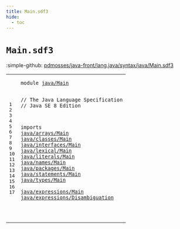 ```yaml
---
title: Main.sdf3
hide:
  - toc
---
```


# `Main.sdf3`

:simple-github: [pdmosses/java-front/lang.java/syntax/java/Main.sdf3]

[pdmosses/java-front/lang.java/syntax/java/Main.sdf3]: https://github.com/pdmosses/java-front/blob/master/lang.java/syntax/java/Main.sdf3 "The source file on GitHub"

<div class="sdf3"><table class="highlighttable"><tbody><tr><td class="linenos"><div class="linenodiv"><pre><span></span>1
2
3
4
5
6
7
8
9
10
11
12
13
14
15
16
17
</pre></div></td>
<td class="code"><pre><code><span class="keyword">module</span> <a href="../Test.sdf3/#java/Main_85_94" id="java/Main_7_16" title="Referenced at ../Test.sdf3 line 7; ../../metaborg-java.sdf3 line 7">java/Main</a>

<span class="layout">// The Java Language Specification</span>
<span class="layout">// Java SE 8 Edition</span>

<span class="keyword">imports</span>
  <a href="../arrays/Main.sdf3/#java/arrays/Main_7_23" id="java/arrays/Main_85_101" title="Defined at ../arrays/Main.sdf3 line 1">java/arrays/Main</a>
  <a href="../classes/Main.sdf3/#java/classes/Main_7_24" id="java/classes/Main_104_121" title="Defined at ../classes/Main.sdf3 line 1">java/classes/Main</a>
  <a href="../interfaces/Main.sdf3/#java/interfaces/Main_7_27" id="java/interfaces/Main_124_144" title="Defined at ../interfaces/Main.sdf3 line 1">java/interfaces/Main</a>
  <a href="../lexical/Main.sdf3/#java/lexical/Main_7_24" id="java/lexical/Main_147_164" title="Defined at ../lexical/Main.sdf3 line 1">java/lexical/Main</a>
  <a href="../literals/Main.sdf3/#java/literals/Main_7_25" id="java/literals/Main_167_185" title="Defined at ../literals/Main.sdf3 line 1">java/literals/Main</a>
  <a href="../names/Main.sdf3/#java/names/Main_7_22" id="java/names/Main_188_203" title="Defined at ../names/Main.sdf3 line 1">java/names/Main</a>
  <a href="../packages/Main.sdf3/#java/packages/Main_7_25" id="java/packages/Main_206_224" title="Defined at ../packages/Main.sdf3 line 1">java/packages/Main</a>
  <a href="../statements/Main.sdf3/#java/statements/Main_7_27" id="java/statements/Main_227_247" title="Defined at ../statements/Main.sdf3 line 1">java/statements/Main</a>
  <a href="../types/Main.sdf3/#java/types/Main_7_22" id="java/types/Main_250_265" title="Defined at ../types/Main.sdf3 line 1">java/types/Main</a>  
  <a href="../expressions/Main.sdf3/#java/expressions/Main_7_28" id="java/expressions/Main_270_291" title="Defined at ../expressions/Main.sdf3 line 1">java/expressions/Main</a>
  <a href="../expressions/Disambiguation.sdf3/#java/expressions/Disambiguation_7_38" id="java/expressions/Disambiguation_294_325" title="Defined at ../expressions/Disambiguation.sdf3 line 1">java/expressions/Disambiguation</a>

</code></pre></td></tr></tbody></table></div>
